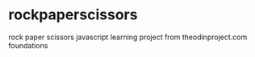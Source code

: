 # rockpaperscissors
rock paper scissors javascript learning project from theodinproject.com foundations
